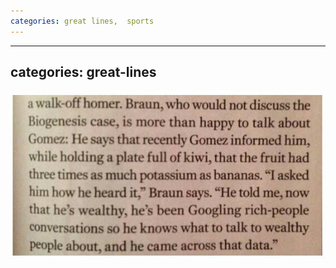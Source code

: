 ```yaml
---
categories: great lines,  sports
---
```


---
categories: great-lines
---

![gomez](https://raw.githubusercontent.com/muneer78/muneer78.github.io/master/images/gomez.jpg)




